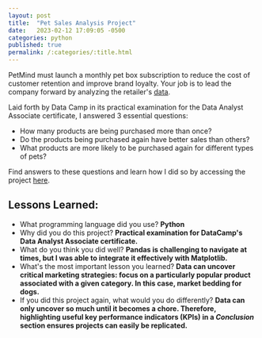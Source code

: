 ```yaml
---
layout: post
title:  "Pet Sales Analysis Project"
date:   2023-02-12 17:09:05 -0500
categories: python
published: true
permalink: /:categories/:title.html
---
```


PetMind must launch a monthly pet box subscription to reduce the cost of customer retention and improve brand loyalty. Your job is to lead the company forward by analyzing the retailer's [data](https://github.com/add0794/pet_sales_analysis/blob/1526e06fd0b8338261c4ab0718ad06529486883e/pet_sales.csv).

Laid forth by Data Camp in its practical examination for the Data Analyst Associate certificate, I answered 3 essential questions:

- How many products are being purchased more than once?
- Do the products being purchased again have better sales than others?
- What products are more likely to be purchased again for different types of pets?

Find answers to these questions and learn how I did so by accessing the project [here](https://github.com/add0794/pet_sales_analysis/blob/1526e06fd0b8338261c4ab0718ad06529486883e/README.md).

<h2>Lessons Learned:</h2>

- What programming language did you use? **Python**
- Why did you do this project? **Practical examination for DataCamp's Data Analyst Associate certificate.**
- What do you think you did well? **Pandas is challenging to navigate at times, but I was able to integrate it effectively with Matplotlib.**
- What's the most important lesson you learned? **Data can uncover critical marketing strategies: focus on a particularly popular product associated with a given category. In this case, market bedding for dogs.**
- If you did this project again, what would you do differently? **Data can only uncover so much until it becomes a chore. Therefore, highlighting useful key performance indicators (KPIs) in a *Conclusion* section ensures projects can easily be replicated.** 